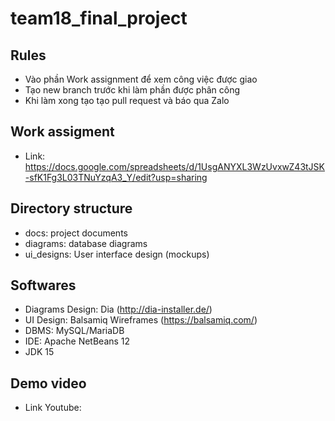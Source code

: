 # team18_final_project
## Rules
- Vào phần Work assignment để xem công việc được giao
- Tạo new branch trước khi làm phần được phân công
- Khi làm xong tạo tạo pull request và báo qua Zalo
## Work assigment
- Link: https://docs.google.com/spreadsheets/d/1UsgANYXL3WzUvxwZ43tJSK-sfK1Fg3L03TNuYzqA3_Y/edit?usp=sharing
## Directory structure
- docs: project documents
- diagrams: database diagrams
- ui_designs: User interface design (mockups)
## Softwares
- Diagrams Design: Dia (http://dia-installer.de/)
- UI Design: Balsamiq Wireframes (https://balsamiq.com/)
- DBMS: MySQL/MariaDB
- IDE: Apache NetBeans 12
- JDK 15
## Demo video
- Link Youtube:
